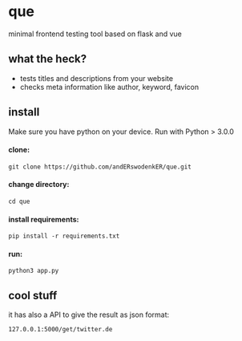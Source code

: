 # que

minimal frontend testing tool based on flask and vue

## what the heck?
 - tests titles and descriptions from your website
 - checks meta information like author, keyword, favicon
 
## install
 
Make sure you have python on your device. Run with Python > 3.0.0
 
#### clone: <br>
`git clone https://github.com/andERswodenkER/que.git`
 
#### change directory: <br>
`cd que`

#### install requirements: <br>
`pip install -r requirements.txt`

#### run: <br>
`python3 app.py`

## cool stuff

it has also a API to give the result as json format:

`127.0.0.1:5000/get/twitter.de`
